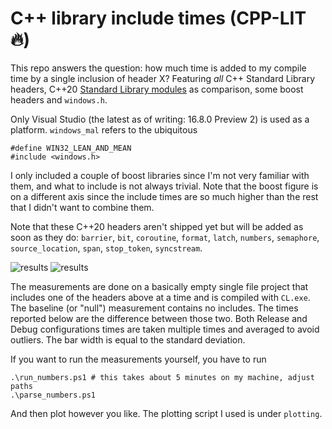# C++ library include times (CPP-LIT :fire:)
This repo answers the question: how much time is added to my compile time by a single inclusion of header X? Featuring *all* C++ Standard Library headers, C++20 [Standard Library modules](https://docs.microsoft.com/en-us/cpp/cpp/modules-cpp?view=vs-2019) as comparison, some boost headers and `windows.h`.

Only Visual Studio (the latest as of writing: 16.8.0 Preview 2) is used as a platform. `windows_mal` refers to the ubiquitous
```
#define WIN32_LEAN_AND_MEAN
#include <windows.h>
```
I only included a couple of boost libraries since I'm not very familiar with them, and what to include is not always trivial. Note that the boost figure is on a different axis since the include times are so much higher than the rest that I didn't want to combine them.

Note that these C++20 headers aren't shipped yet but will be added as soon as they do: `barrier`, `bit`, `coroutine`, `format`, `latch`, `numbers`, `semaphore`, `source_location`, `span`, `stop_token`, `syncstream`.

![results](http://s9w.io/cpp-lit/figure.png)
![results](http://s9w.io/cpp-lit/boost.png)

The measurements are done on a basically empty single file project that includes one of the headers above at a time and is compiled with `CL.exe`. The baseline (or "null") measurement contains no includes. The times reported below are the difference between those two. Both Release and Debug configurations times are taken multiple times and averaged to avoid outliers. The bar width is equal to the standard deviation.

If you want to run the measurements yourself, you have to run
```
.\run_numbers.ps1 # this takes about 5 minutes on my machine, adjust paths
.\parse_numbers.ps1
```
And then plot however you like. The plotting script I used is under `plotting`.
